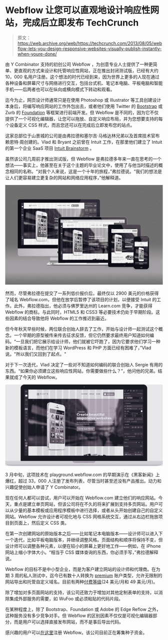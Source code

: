 # Webflow 让您可以直观地设计响应性网站，完成后立即发布 TechCrunch

> 原文：<https://web.archive.org/web/https://techcrunch.com/2013/08/05/webflow-lets-you-design-responsive-websites-visually-publish-instantly-when-youre-done/>

由 Y Combinator 支持的初创公司 Webflow ，为创意专业人士提供了一种更简单、更直观的方式来设计和托管响应性网站，正在推出封闭测试版，已经有大约 10，000 名用户注册。这个想法的时代已经到来，因为世界上更多的人现在通过各种设备和屏幕尺寸与网络进行交互，包括台式机、笔记本电脑、平板电脑和智能手机——后两者也可以在纵向或横向模式下转动和观看。

迄今为止，网页设计师通常只是在使用 Photoshop 或 Illustrator 等工具创建设计本身后，将编写响应网站的工作外包出去，或者他们使用 Twitter 的 [Bootstrap](https://web.archive.org/web/20230204180242/http://getbootstrap.com/) 或 Zurb 的 [Foundation](https://web.archive.org/web/20230204180242/http://foundation.zurb.com/) 等框架进行前端开发。但 Webflow 是不同的，因为它不仅提供了一个可视化编辑器，让您可以拖放、自定义响应布局，并为您想要支持的每个设备定义 CSS 样式，而且您还可以在完成后立即发布您的站点。

这家总部位于山景城的公司是由弗拉德和塞尔吉·马格达林兄弟以及首席技术官布赖恩特·周创建的。Vlad 和 Bryant 之前曾在 Intuit 工作，在那里他们建立了 Intuit 的第一个企业 SaaS 项目 [Intuit Brainstorm](https://web.archive.org/web/20230204180242/http://brainstorm.intuit.com/) 。

虽然该公司几周前才推出测试版，但 Webflow 是弗拉德多年来一直在思考的一个想法——事实上，他甚至在关于这个主题的毕业论文中，使用了与他当时描述的概念相同的名称。“对我个人来说，这是一个十年的旅程，”弗拉德说。“我们的想法是让人们更容易建立更复杂的网站和网络应用程序，”他解释道。

[![webflow-screens-no-logo](img/bb0159bce547c99a8f63364c5d32608c.png)](https://web.archive.org/web/20230204180242/https://techcrunch.com/2013/08/05/webflow-lets-you-design-responsive-websites-visually-publish-instantly-when-youre-done/webflow-screens-no-logo/)

然而，尽管弗拉德在提交了一系列低价报价后，最终仅以 2900 美元的价格获得了域名 Webflow.com，但他在放学后暂停了该项目的计划，以便接受 Intuit 的工作。此外，弗拉德指出，他必须与佛罗里达州的 Learn.com 竞争，才能获得 Webflow 的商标。与此同时，HTML5 和 CSS3 等必要技术仍处于早期阶段。这些因素的结合导致他将 Webflow 的工作推迟到最近。

但今年秋天早些时候，两位联合创始人辞去了工作，开始与设计师一起测试这个概念。一个早期的原型被传来传去征求反馈，但它仍然要求最终用户知道如何编码。“一旦我们把它展示给设计师，他们就被它吓跑了，因为它要求他们学习一种新的模板语言，而他们在学习 WordPress 和 PHP 方面已经有困难了，”Vlad 说。"所以我们又回到了起点。"

对于下一次迭代，Vlad 决定了一些对不知道如何编码的联合创始人 Sergie 有用的东西。“如果你必须建立这些响应性网站，你需要做些什么？”，他问他的兄弟。结果就成了今天的 Webflow。

[![main-img1](img/793636459517bb0b1562735cb8a9abf7.png)](https://web.archive.org/web/20230204180242/https://techcrunch.com/2013/08/05/webflow-lets-you-design-responsive-websites-visually-publish-instantly-when-youre-done/main-img1/)

3 月中旬，这项技术在 playground.webflow.com 的早期演示在《黑客新闻》上爆红，超过 33，000 人注册了发布列表，尽管当时甚至还没有产品推出。动力和兴趣促使创始人申请了 Y Combinator。

现在任何人都可以尝试，用户可以开始在 Webflow.com 建立他们的响应网站。今天，重点是建立单页网站，但该公司将在不久的将来扩展到支持多页网站。用户可以从少量的基本模板或应用程序模板中进行选择，或者从头开始创建自己的自定义网站。Webflow 允许设计者可视化地与 CSS 网格系统交互，通过从右边栏拖放项目到页面上，然后定义 CSS 类。

在第一次创建网站的原始版本之后——比如笔记本电脑版本——设计师可以进入下一个迭代，比如平板电脑版本，并继续调整风格。页面结构和顺序将保持不变，但设计师可以调整各种元素，以便在较小的屏幕上更好地工作——例如，在 iPhone 网站上缩小字体大小。“相当于 CSS 媒体查询的东西，你必须手写，”弗拉德解释说。

Webflow 的目标不是中小型企业，而是为客户建立网站的设计师和代理商。在为期 3 周的私人测试中，迄今已有数十人转换为 [premium](https://web.archive.org/web/20230204180242/http://www.webflow.com/pricing/) 账户类型，允许无限制的网站导出和托管自定义域名。目前有两种[付费等级](https://web.archive.org/web/20230204180242/http://www.webflow.com/pricing/)(24 美元/月和 49 美元/月)。

除了增加对多页面网站的支持，该公司还致力于增加对其他定制表单的支持，以消除集成外部服务的需要，如 WuFoo 或必须粘贴的代码片段。

在某种程度上，除了 Bootstrap、Foundation 或 Adobe 的 Edge Reflow 之外，这种服务没有多少竞争对手。但 Webflow 的区别因素不仅仅是可视化编辑器部分，而是用户可以选择直接发布网站，而不是事后导出代码。

感兴趣的用户可以[在这里](https://web.archive.org/web/20230204180242/http://www.webflow.com/pricing/)注册 Webflow。该公司目前正在筹集种子资金。
